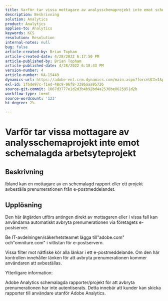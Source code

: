 ```yaml
---
title: Varför tar vissa mottagare av analysschemaprojekt inte emot schemalagda arbetsyteprojekt
description: Beskrivning
solution: Analytics
product: Analytics
applies-to: Analytics
keywords: KCS
resolution: Resolution
internal-notes: null
bug: false
article-created-by: Brian Topham
article-created-date: 4/28/2022 6:17:50 PM
article-published-by: Brian Topham
article-published-date: 4/28/2022 6:18:43 PM
version-number: 4
article-number: KA-15449
dynamics-url: https://adobe-ent.crm.dynamics.com/main.aspx?forceUCI=1&pagetype=entityrecord&etn=knowledgearticle&id=9a1ed07d-1fc7-ec11-a7b6-0022480a1b03
exl-id: 1fbde97c-f1ed-48c9-96f8-3386aaa95726
source-git-commit: 1067d3777e1d2d3b4b92bd4a2530be0625951d2b
workflow-type: tm+mt
source-wordcount: '123'
ht-degree: 2%

---
```


# Varför tar vissa mottagare av analysschemaprojekt inte emot schemalagda arbetsyteprojekt

## Beskrivning


Ibland kan en mottagare av en schemalagd rapport eller ett projekt avbeställa prenumerationen från e-postmeddelandet.


## Upplösning


Den här åtgärden utförs antingen direkt av mottagaren eller i vissa fall kan användarna automatiskt avbryta prenumerationen via företagets e-postserver.

Be IT-avdelningen/säkerhetsteamet lägga till&quot;adobe.com&quot; och&quot;omniture.com&quot; i vitlistan för e-postservern.

Vissa filter mot nätfiske kör alla länkar i ett e-postmeddelande. Om den här kontrollen innehåller länken för att avbryta prenumerationen kommer användaren att avbeställas.



Ytterligare information:

Adobe Analytics schemalagda rapporter/projekt för att avbryta prenumerationen har inte autentiserats. Detta innebär att kunder kan skicka rapporter till användare utanför Adobe Analytics.
